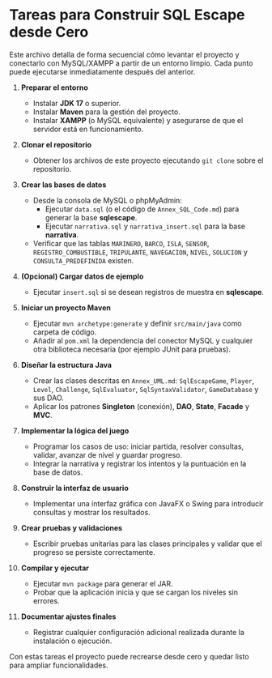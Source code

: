 # Tareas para Construir SQL Escape desde Cero

Este archivo detalla de forma secuencial cómo levantar el proyecto y conectarlo con MySQL/XAMPP a partir de un entorno limpio. Cada punto puede ejecutarse inmediatamente después del anterior.

1. **Preparar el entorno**
   - Instalar **JDK 17** o superior.
   - Instalar **Maven** para la gestión del proyecto.
   - Instalar **XAMPP** (o MySQL equivalente) y asegurarse de que el servidor está en funcionamiento.

2. **Clonar el repositorio**
   - Obtener los archivos de este proyecto ejecutando `git clone` sobre el repositorio.

3. **Crear las bases de datos**
   - Desde la consola de MySQL o phpMyAdmin:
     - Ejecutar `data.sql` (o el código de `Annex_SQL_Code.md`) para generar la base **sqlescape**.
     - Ejecutar `narrativa.sql` y `narrativa_insert.sql` para la base **narrativa**.
   - Verificar que las tablas `MARINERO`, `BARCO`, `ISLA`, `SENSOR`, `REGISTRO_COMBUSTIBLE`, `TRIPULANTE`, `NAVEGACION`, `NIVEL`, `SOLUCION` y `CONSULTA_PREDEFINIDA` existen.

4. **(Opcional) Cargar datos de ejemplo**
   - Ejecutar `insert.sql` si se desean registros de muestra en **sqlescape**.

5. **Iniciar un proyecto Maven**
   - Ejecutar `mvn archetype:generate` y definir `src/main/java` como carpeta de código.
   - Añadir al `pom.xml` la dependencia del conector MySQL y cualquier otra biblioteca necesaria (por ejemplo JUnit para pruebas).

6. **Diseñar la estructura Java**
   - Crear las clases descritas en `Annex_UML.md`: `SqlEscapeGame`, `Player`, `Level`, `Challenge`, `SqlEvaluator`, `SqlSyntaxValidator`, `GameDatabase` y sus DAO.
   - Aplicar los patrones **Singleton** (conexión), **DAO**, **State**, **Facade** y **MVC**.

7. **Implementar la lógica del juego**
   - Programar los casos de uso: iniciar partida, resolver consultas, validar, avanzar de nivel y guardar progreso.
   - Integrar la narrativa y registrar los intentos y la puntuación en la base de datos.

8. **Construir la interfaz de usuario**
   - Implementar una interfaz gráfica con JavaFX o Swing para introducir consultas y mostrar los resultados.

9. **Crear pruebas y validaciones**
   - Escribir pruebas unitarias para las clases principales y validar que el progreso se persiste correctamente.

10. **Compilar y ejecutar**
    - Ejecutar `mvn package` para generar el JAR.
    - Probar que la aplicación inicia y que se cargan los niveles sin errores.

11. **Documentar ajustes finales**
    - Registrar cualquier configuración adicional realizada durante la instalación o ejecución.

Con estas tareas el proyecto puede recrearse desde cero y quedar listo para ampliar funcionalidades.
